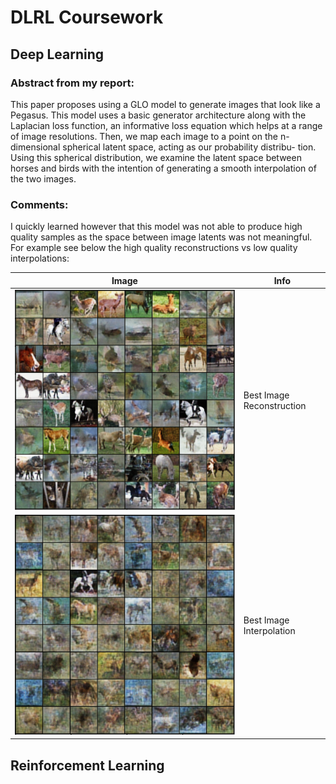 # DLRL Coursework

## Deep Learning

### Abstract from my report:

This paper proposes using a GLO model to generate images that look like a Pegasus. This model uses a basic generator architecture along with the Laplacian loss function, an informative loss equation which helps at a range of image resolutions. Then, we map each image to a point on the n-dimensional spherical latent space, acting as our probability distribu- tion. Using this spherical distribution, we examine the latent space between horses and birds with the intention of generating a smooth interpolation of the two images.

### Comments:
I quickly learned however that this model was not able to produce high quality samples as the space between image latents was not meaningful. 
For example see below the high quality reconstructions vs low quality interpolations:

| Image | Info |
| ------------- | ------------- |
| <img src="./reconBatch.png" alttext="Best Image Reconstruction">  | Best Image Reconstruction  |
| <img src="./best-batch.png" alttext="Best Image Interpolation">  | Best Image Interpolation  |


## Reinforcement Learning
